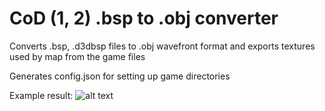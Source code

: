 # CoD (1, 2) .bsp to .obj converter

Converts .bsp, .d3dbsp files to .obj wavefront format and exports textures used by map from the game files

Generates config.json for setting up game directories

Example result:
![alt text](https://i.imgur.com/jsxSMk3.pngg)
